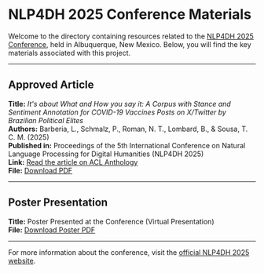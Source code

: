 # NLP4DH 2025 Conference Materials

Welcome to the directory containing resources related to the [NLP4DH 2025 Conference](https://www.nlp4dh.com/nlp4dh-2025), held in Albuquerque, New Mexico. Below, you will find the key materials associated with this project.

---

##  Approved Article

**Title:** *It's about What and How you say it: A Corpus with Stance and Sentiment Annotation for COVID-19 Vaccines Posts on X/Twitter by Brazilian Political Elites*  
**Authors:** Barberia, L., Schmalz, P., Roman, N. T., Lombard, B., & Sousa, T. C. M. (2025)  
**Published in:** Proceedings of the 5th International Conference on Natural Language Processing for Digital Humanities (NLP4DH 2025)  
**Link:** [Read the article on ACL Anthology](https://aclanthology.org/2025.nlp4dh-1.32/)  
**File:** [Download PDF](<Barberia et al. (2025) - It's about What and How you say it.pdf>)

---

## Poster Presentation

**Title:** Poster Presented at the Conference (Virtual Presentation)  
**File:** [Download Poster PDF](Poster_NLP4DH.pdf)

---

For more information about the conference, visit the [official NLP4DH 2025 website](https://www.nlp4dh.com/nlp4dh-2025).